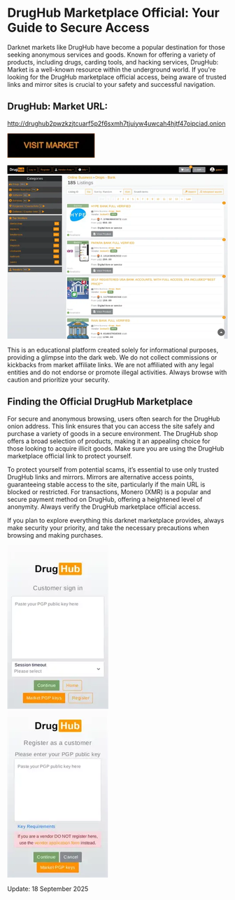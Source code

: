 # DrugHub Marketplace Official: Your Guide to Secure Access

Darknet markets like DrugHub have become a popular destination for those seeking anonymous services and goods. Known for offering a variety of products, including drugs, carding tools, and hacking services, DrugHub: Market is a well-known resource within the underground world. If you're looking for the DrugHub marketplace official access, being aware of trusted links and mirror sites is crucial to your safety and successful navigation.

## DrugHub: Market URL:

http://drughub2pwzkzjtcuarf5p2f6sxmh7tjuiyw4uwcah4hjtf47oipciad.onion

[<img src="/upload/scan.webp" width="200">](http://drughub2pwzkzjtcuarf5p2f6sxmh7tjuiyw4uwcah4hjtf47oipciad.onion)


<a href="http://drughub2pwzkzjtcuarf5p2f6sxmh7tjuiyw4uwcah4hjtf47oipciad.onion"><img src="/upload/header.webp" alt="image" style="max-width: 100%;"><a>

This is an educational platform created solely for informational purposes, providing a glimpse into the dark web. We do not collect commissions or kickbacks from market affiliate links. We are not affiliated with any legal entities and do not endorse or promote illegal activities. Always browse with caution and prioritize your security.

## Finding the Official DrugHub Marketplace

For secure and anonymous browsing, users often search for the DrugHub onion address. This link ensures that you can access the site safely and purchase a variety of goods in a secure environment. The DrugHub shop offers a broad selection of products, making it an appealing choice for those looking to acquire illicit goods. Make sure you are using the DrugHub marketplace official link to protect yourself.

To protect yourself from potential scams, it’s essential to use only trusted DrugHub links and mirrors. Mirrors are alternative access points, guaranteeing stable access to the site, particularly if the main URL is blocked or restricted. For transactions, Monero (XMR) is a popular and secure payment method on DrugHub, offering a heightened level of anonymity. Always verify the DrugHub marketplace official access.

If you plan to explore everything this darknet marketplace provides, always make security your priority, and take the necessary precautions when browsing and making purchases.


<a href="http://drughub2pwzkzjtcuarf5p2f6sxmh7tjuiyw4uwcah4hjtf47oipciad.onion"><img src="/upload/line.webp" alt="image" style="max-width: 100%;"><a>  
<a href="http://drughub2pwzkzjtcuarf5p2f6sxmh7tjuiyw4uwcah4hjtf47oipciad.onion"><img src="/upload/light.webp" alt="image" style="max-width: 100%;"><a>

Update:  18 September 2025